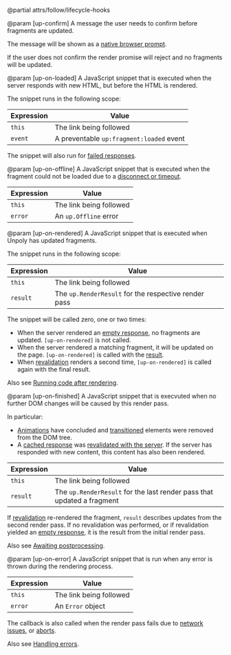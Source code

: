 @partial attrs/follow/lifecycle-hooks

@param [up-confirm]
  A message the user needs to confirm before fragments are updated.

  The message will be shown as a [native browser prompt](https://developer.mozilla.org/en-US/docs/Web/API/Window/prompt).

  If the user does not confirm the render promise will reject and no fragments will be updated.

@param [up-on-loaded]
  A JavaScript snippet that is executed when the server responds with new HTML,
  but before the HTML is rendered.

  The snippet runs in the following scope:

  | Expression | Value                                         |
  |------------|-----------------------------------------------|
  | `this`     | The link being followed                       |
  | `event`    | A preventable `up:fragment:loaded` event      |

  The snippet will also run for [failed responses](/failed-responses).

@param [up-on-offline]
  A JavaScript snippet that is executed when the fragment could not be loaded
  due to a [disconnect or timeout](/network-issues).

  | Expression | Value                                         |
  |------------|-----------------------------------------------|
  | `this`     | The link being followed                       |
  | `error`    | An `up.Offline` error                         |

@param [up-on-rendered]
  A JavaScript snippet that is executed when Unpoly has updated fragments.

  The snippet runs in the following scope:

  | Expression | Value                                                |
  |------------|------------------------------------------------------|
  | `this`     | The link being followed                              |
  | `result`   | The `up.RenderResult` for the respective render pass |

  The snippet will be called zero, one or two times:

  - When the server rendered an [empty response](/skipping-rendering#rendering-nothing), no fragments are updated. `[up-on-rendered]` is not called.
  - When the server rendered a matching fragment, it will be updated on the page. `[up-on-rendered]` is called with the [result](/up.RenderResult).
  - When [revalidation](/caching#revalidation) renders a second time, `[up-on-rendered]` is called again with the final result.

  Also see [Running code after rendering](/render-lifecycle#running-code-after-rendering).

@param [up-on-finished]
  A JavaScript snippet that is execvuted when no further DOM changes will be caused by this render pass.

  In particular:

  - [Animations](/up.motion) have concluded and [transitioned](/up-transition) elements were removed from the DOM tree.
  - A [cached response](#up-cache) was [revalidated with the server](/caching#revalidation).
    If the server has responded with new content, this content has also been rendered.

  | Expression | Value                                                                  |
  |------------|------------------------------------------------------------------------|
  | `this`     | The link being followed                                                |
  | `result`   | The `up.RenderResult` for the last render pass that updated a fragment |

  If [revalidation](/caching#revalidation) re-rendered the fragment, `result` describes updates from the
  second render pass. If no revalidation was performed, or if revalidation yielded an [empty response](/caching#when-nothing-changed),
  it is the result from the initial render pass.

  Also see [Awaiting postprocessing](/render-lifecycle#awaiting-postprocessing).

@param [up-on-error]
  A JavaScript snippet that is run when any error is thrown during the rendering process.

  | Expression | Value                                         |
  |------------|-----------------------------------------------|
  | `this`     | The link being followed                       |
  | `error`    | An `Error` object                             |

  The callback is also called when the render pass fails due to [network issues](/network-issues),
  or [aborts](/aborting-requests).

  Also see [Handling errors](/render-lifecycle#handling-errors).
